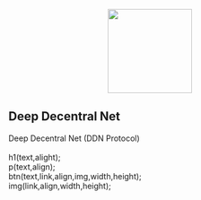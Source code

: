 <p align='center'><img src='https://bit.ly/3euB8vE' width='150' height='150'></p>

## Deep Decentral Net
Deep Decentral Net (DDN Protocol)<br>
<br>
h1(text,alight);<br>
p(text,align);<br>
btn(text,link,align,img,width,height);<br>
img(link,align,width,height);<br>
